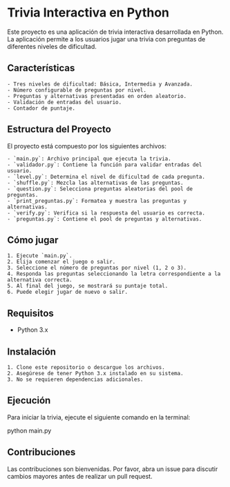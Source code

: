# Trivia Interactiva en Python

Este proyecto es una aplicación de trivia interactiva desarrollada en Python. La aplicación permite a los usuarios jugar una trivia con preguntas de diferentes niveles de dificultad.

## Características

    - Tres niveles de dificultad: Básica, Intermedia y Avanzada.
    - Número configurable de preguntas por nivel.
    - Preguntas y alternativas presentadas en orden aleatorio.
    - Validación de entradas del usuario.
    - Contador de puntaje.

## Estructura del Proyecto

El proyecto está compuesto por los siguientes archivos:

    - `main.py`: Archivo principal que ejecuta la trivia.
    - `validador.py`: Contiene la función para validar entradas del usuario.
    - `level.py`: Determina el nivel de dificultad de cada pregunta.
    - `shuffle.py`: Mezcla las alternativas de las preguntas.
    - `question.py`: Selecciona preguntas aleatorias del pool de preguntas.
    - `print_preguntas.py`: Formatea y muestra las preguntas y alternativas.
    - `verify.py`: Verifica si la respuesta del usuario es correcta.
    - `preguntas.py`: Contiene el pool de preguntas y alternativas.

## Cómo jugar

    1. Ejecute `main.py`.
    2. Elija comenzar el juego o salir.
    3. Seleccione el número de preguntas por nivel (1, 2 o 3).
    4. Responda las preguntas seleccionando la letra correspondiente a la alternativa correcta.
    5. Al final del juego, se mostrará su puntaje total.
    6. Puede elegir jugar de nuevo o salir.

## Requisitos

- Python 3.x

## Instalación

    1. Clone este repositorio o descargue los archivos.
    2. Asegúrese de tener Python 3.x instalado en su sistema.
    3. No se requieren dependencias adicionales.

## Ejecución

Para iniciar la trivia, ejecute el siguiente comando en la terminal:

   python main.py

## Contribuciones

Las contribuciones son bienvenidas. Por favor, abra un issue para discutir cambios mayores antes de realizar un pull request.
